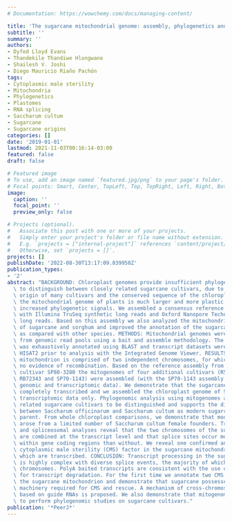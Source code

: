```yaml
---
# Documentation: https://wowchemy.com/docs/managing-content/

title: 'The sugarcane mitochondrial genome: assembly, phylogenetics and transcriptomics.'
subtitle: ''
summary: ''
authors:
- Dyfed Lloyd Evans
- Thandekile Thandiwe Hlongwane
- Shailesh V. Joshi
- Diego Mauricio Riaño Pachón
tags:
- Cytoplasmic male sterility
- Mitochondria
- Phylogenetics
- Plastomes
- RNA splicing
- Saccharum cultum
- Sugarcane
- Sugarcane origins
categories: []
date: '2019-01-01'
lastmod: 2021-11-03T00:16:14-03:00
featured: false
draft: false

# Featured image
# To use, add an image named `featured.jpg/png` to your page's folder.
# Focal points: Smart, Center, TopLeft, Top, TopRight, Left, Right, BottomLeft, Bottom, BottomRight.
image:
  caption: ''
  focal_point: ''
  preview_only: false

# Projects (optional).
#   Associate this post with one or more of your projects.
#   Simply enter your project's folder or file name without extension.
#   E.g. `projects = ["internal-project"]` references `content/project/deep-learning/index.md`.
#   Otherwise, set `projects = []`.
projects: []
publishDate: '2022-08-30T13:17:09.039958Z'
publication_types:
- '2'
abstract: "BACKGROUND: Chloroplast genomes provide insufficient phylogenetic information\
  \ to distinguish between closely related sugarcane cultivars, due to the recent\
  \ origin of many cultivars and the conserved sequence of the chloroplast. In comparison,\
  \ the mitochondrial genome of plants is much larger and more plastic and could contain\
  \ increased phylogenetic signals. We assembled a consensus reference mitochondrion\
  \ with Illumina TruSeq synthetic long reads and Oxford Nanopore Technologies MinION\
  \ long reads. Based on this assembly we also analyzed the mitochondrial transcriptomes\
  \ of sugarcane and sorghum and improved the annotation of the sugarcane mitochondrion\
  \ as compared with other species. METHODS: Mitochondrial genomes were assembled\
  \ from genomic read pools using a bait and assemble methodology. The mitogenome\
  \ was exhaustively annotated using BLAST and transcript datasets were mapped with\
  \ HISAT2 prior to analysis with the Integrated Genome Viewer. RESULTS: The sugarcane\
  \ mitochondrion is comprised of two independent chromosomes, for which there is\
  \ no evidence of recombination. Based on the reference assembly from the sugarcane\
  \ cultivar SP80-3280 the mitogenomes of four additional cultivars (R570, LCP85-384,\
  \ RB72343 and SP70-1143) were assembled (with the SP70-1143 assembly utilizing both\
  \ genomic and transcriptomic data). We demonstrate that the sugarcane plastome is\
  \ completely transcribed and we assembled the chloroplast genome of SP80-3280 using\
  \ transcriptomic data only. Phylogenomic analysis using mitogenomes allow closely\
  \ related sugarcane cultivars to be distinguished and supports the discrimination\
  \ between Saccharum officinarum and Saccharum cultum as modern sugarcane's female\
  \ parent. From whole chloroplast comparisons, we demonstrate that modern sugarcane\
  \ arose from a limited number of Saccharum cultum female founders. Transcriptomic\
  \ and spliceosomal analyses reveal that the two chromosomes of the sugarcane mitochondrion\
  \ are combined at the transcript level and that splice sites occur more frequently\
  \ within gene coding regions than without. We reveal one confirmed and one potential\
  \ cytoplasmic male sterility (CMS) factor in the sugarcane mitochondrion, both of\
  \ which are transcribed. CONCLUSION: Transcript processing in the sugarcane mitochondrion\
  \ is highly complex with diverse splice events, the majority of which span the two\
  \ chromosomes. PolyA baited transcripts are consistent with the use of polyadenylation\
  \ for transcript degradation. For the first time we annotate two CMS factors within\
  \ the sugarcane mitochondrion and demonstrate that sugarcane possesses all the molecular\
  \ machinery required for CMS and rescue. A mechanism of cross-chromosomal splicing\
  \ based on guide RNAs is proposed. We also demonstrate that mitogenomes can be used\
  \ to perform phylogenomic studies on sugarcane cultivars."
publication: '*PeerJ*'
---
```

